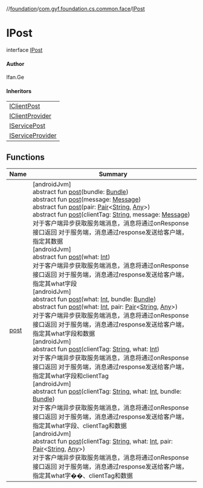 //[foundation](../../../index.md)/[com.gyf.foundation.cs.common.face](../index.md)/[IPost](index.md)

# IPost

interface [IPost](index.md)

#### Author

Ifan.Ge

#### Inheritors

| |
|---|
| [IClientPost](../../com.gyf.foundation.cs.common.client.face/-i-client-post/index.md) |
| [IClientProvider](../../com.gyf.foundation.cs.common.client.face/-i-client-provider/index.md) |
| [IServicePost](../../com.gyf.foundation.cs.common.service.face/-i-service-post/index.md) |
| [IServiceProvider](../../com.gyf.foundation.cs.common.service.face/-i-service-provider/index.md) |

## Functions

| Name | Summary |
|---|---|
| [post](post.md) | [androidJvm]<br>abstract fun [post](post.md)(bundle: [Bundle](https://developer.android.com/reference/kotlin/android/os/Bundle.html))<br>abstract fun [post](post.md)(message: [Message](https://developer.android.com/reference/kotlin/android/os/Message.html))<br>abstract fun [post](post.md)(pair: [Pair](https://kotlinlang.org/api/core/kotlin-stdlib/kotlin/-pair/index.html)&lt;[String](https://kotlinlang.org/api/core/kotlin-stdlib/kotlin/-string/index.html), [Any](https://kotlinlang.org/api/core/kotlin-stdlib/kotlin/-any/index.html)&gt;)<br>abstract fun [post](post.md)(clientTag: [String](https://kotlinlang.org/api/core/kotlin-stdlib/kotlin/-string/index.html), message: [Message](https://developer.android.com/reference/kotlin/android/os/Message.html))<br>对于客户端异步获取服务端消息，消息将通过onResponse接口返回 对于服务端，消息通过response发送给客户端，指定其数据<br>[androidJvm]<br>abstract fun [post](post.md)(what: [Int](https://kotlinlang.org/api/core/kotlin-stdlib/kotlin/-int/index.html))<br>对于客户端异步获取服务端消息，消息将通过onResponse接口返回 对于服务端，消息通过response发送给客户端，指定其what字段<br>[androidJvm]<br>abstract fun [post](post.md)(what: [Int](https://kotlinlang.org/api/core/kotlin-stdlib/kotlin/-int/index.html), bundle: [Bundle](https://developer.android.com/reference/kotlin/android/os/Bundle.html))<br>abstract fun [post](post.md)(what: [Int](https://kotlinlang.org/api/core/kotlin-stdlib/kotlin/-int/index.html), pair: [Pair](https://kotlinlang.org/api/core/kotlin-stdlib/kotlin/-pair/index.html)&lt;[String](https://kotlinlang.org/api/core/kotlin-stdlib/kotlin/-string/index.html), [Any](https://kotlinlang.org/api/core/kotlin-stdlib/kotlin/-any/index.html)&gt;)<br>对于客户端异步获取服务端消息，消息将通过onResponse接口返回 对于服务端，消息通过response发送给客户端，指定其what字段和数据<br>[androidJvm]<br>abstract fun [post](post.md)(clientTag: [String](https://kotlinlang.org/api/core/kotlin-stdlib/kotlin/-string/index.html), what: [Int](https://kotlinlang.org/api/core/kotlin-stdlib/kotlin/-int/index.html))<br>对于客户端异步获取服务端消息，消息将通过onResponse接口返回 对于服务端，消息通过response发送给客户端，指定其what字段和clientTag<br>[androidJvm]<br>abstract fun [post](post.md)(clientTag: [String](https://kotlinlang.org/api/core/kotlin-stdlib/kotlin/-string/index.html), what: [Int](https://kotlinlang.org/api/core/kotlin-stdlib/kotlin/-int/index.html), bundle: [Bundle](https://developer.android.com/reference/kotlin/android/os/Bundle.html))<br>对于客户端异步获取服务端消息，消息将通过onResponse接口返回 对于服务端，消息通过response发送给客户端，指定其what字段、clientTag和数据<br>[androidJvm]<br>abstract fun [post](post.md)(clientTag: [String](https://kotlinlang.org/api/core/kotlin-stdlib/kotlin/-string/index.html), what: [Int](https://kotlinlang.org/api/core/kotlin-stdlib/kotlin/-int/index.html), pair: [Pair](https://kotlinlang.org/api/core/kotlin-stdlib/kotlin/-pair/index.html)&lt;[String](https://kotlinlang.org/api/core/kotlin-stdlib/kotlin/-string/index.html), [Any](https://kotlinlang.org/api/core/kotlin-stdlib/kotlin/-any/index.html)&gt;)<br>对于客户端异步获取服务端消息，消息将通过onResponse接口返回 对于服务端，消息通过response发送给客户端，指定其what字��、clientTag和数据 |